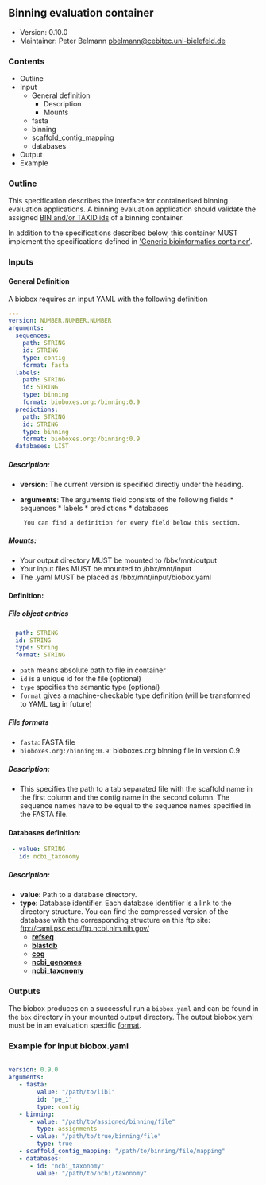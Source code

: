 ## Binning evaluation container

 * Version:    0.10.0
 * Maintainer: Peter Belmann <pbelmann@cebitec.uni-bielefeld.de>

### Contents

* Outline
* Input
  * General definition
     * Description 
     * Mounts
  * fasta
  * binning
  * scaffold_contig_mapping
  * databases
* Output 
* Example

### Outline

This specification describes the interface for containerised binning evaluation applications. 
A binning evaluation application should validate the assigned [BIN and/or TAXID ids](https://github.com/bioboxes/rfc/blob/master/data-format/binning.mkd#the-binning-output-format) 
of a binning container.

In addition to the specifications described below, this container MUST implement the
specifications defined in ['Generic bioinformatics container'](https://github.com/bioboxes/rfc/blob/master/rfc.mkd#generic-bioinformatics-container). 


### Inputs

#### General Definition

A biobox requires an input YAML with the following definition 

```YAML
---
version: NUMBER.NUMBER.NUMBER
arguments:
  sequences:
    path: STRING
    id: STRING
    type: contig
    format: fasta
  labels:
    path: STRING
    id: STRING
    type: binning
    format: bioboxes.org:/binning:0.9
  predictions:
    path: STRING
    id: STRING
    type: binning
    format: bioboxes.org:/binning:0.9
  databases: LIST
```

##### Description:

* **version**: The current version is specified directly under the heading.
* **arguments**: The arguments field consists of the following fields 
       * sequences
       * labels
       * predictions
       * databases     
       
       You can find a definition for every field below this section.

##### Mounts:
 * Your output directory MUST be mounted to /bbx/mnt/output
 * Your input files MUST be mounted to /bbx/mnt/input
 * The .yaml MUST be placed as /bbx/mnt/input/biobox.yaml

#### Definition:

##### File object entries

```YAML
  path: STRING
  id: STRING
  type: String
  format: STRING
```

* `path` means absolute path to file in container
* `id` is a unique id for the file (optional)
* `type` specifies the semantic type (optional)
* `format` gives a machine-checkable type definition (will be transformed to YAML tag in future)

##### File formats
* `fasta`: FASTA file
* `bioboxes.org:/binning:0.9`: bioboxes.org binning file in version 0.9

##### Description:

* This specifies the path to a tab separated file with the scaffold name in the first column and the contig name in the second column. The sequence names have to be equal to the sequence names specified in the FASTA file.

#### Databases definition:

```YAML
 - value: STRING
   id: ncbi_taxonomy 
```

##### Description:
* **value**: Path to a database directory.
* **type**: Database identifier. Each database identifier is a link to the directory structure. You can find the compressed version of the database with the corresponding structure on this ftp site: ftp://cami.psc.edu/ftp.ncbi.nlm.nih.gov/
  * **[refseq](https://github.com/bioboxes/rfc/blob/master/databases/refseq.txt)**  
  * **[blastdb](https://github.com/bioboxes/rfc/blob/master/databases/blastdb.txt)**
  * **[cog](https://github.com/bioboxes/rfc/blob/master/databases/cog.txt)**
  * **[ncbi_genomes](https://github.com/bioboxes/rfc/blob/master/databases/ncbi_genomes.txt)**
  * **[ncbi_taxonomy](https://github.com/bioboxes/rfc/blob/master/databases/ncbi_taxonomy.txt)**

### Outputs

The biobox produces on a successful run a `biobox.yaml` and can be found in the `bbx` directory in your mounted output directory. The output biobox.yaml must be in an evaluation specific [format](https://github.com/bioboxes/rfc/blob/master/data-format/evaluation.mkd).

### Example for input biobox.yaml

```YAML
---
version: 0.9.0
arguments:
   - fasta:
        value: "/path/to/lib1"
        id: "pe_1"
        type: contig
   - binning:
      - value: "/path/to/assigned/binning/file"
        type: assignments
      - value: "/path/to/true/binning/file"
        type: true
   - scaffold_contig_mapping: "/path/to/binning/file/mapping"
   - databases:
      - id: "ncbi_taxonomy"
        value: "/path/to/ncbi/taxonomy"
```

